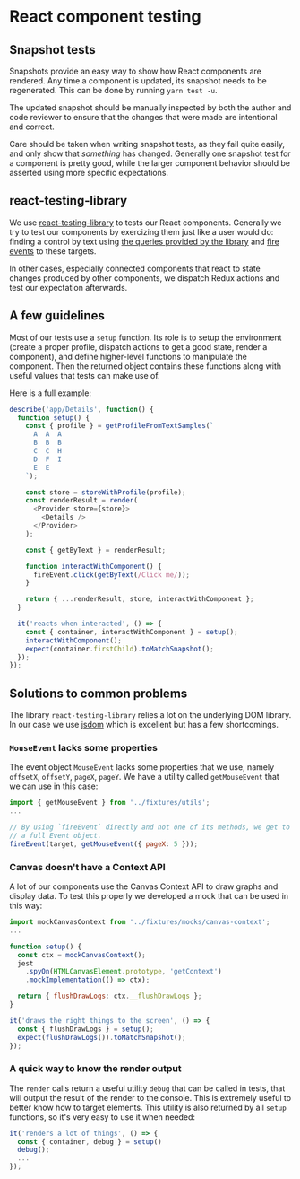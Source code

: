 # React component testing

## Snapshot tests

Snapshots provide an easy way to show how React components are rendered. Any
time a component is updated, its snapshot needs to be regenerated. This can be
done by running `yarn test -u`.

The updated snapshot should be manually inspected by both the author and code
reviewer to ensure that the changes that were made are intentional and correct.

Care should be taken when writing snapshot tests, as they fail quite easily, and
only show that *something* has changed. Generally one snapshot test for a
component is pretty good, while the larger component behavior should be asserted
using more specific expectations.

## react-testing-library

We use [react-testing-library](https://github.com/kentcdodds/react-testing-library)
to tests our React components. Generally we try to test our components by
exercizing them just like a user would do: finding a control by text using [the
queries provided by the library](https://testing-library.com/docs/api-queries)
and [fire events](https://testing-library.com/docs/api-events) to these targets.

In other cases, especially connected components that react to state changes
produced by other components, we dispatch Redux actions and test our
expectation afterwards.

## A few guidelines

Most of our tests use a `setup` function. Its role is to setup the environment
(create a proper profile, dispatch actions to get a good state, render a
component), and define higher-level functions to manipulate the component. Then
the returned object contains these functions along with useful values that tests
can make use of.

Here is a full example:
```js
describe('app/Details', function() {
  function setup() {
    const { profile } = getProfileFromTextSamples(`
      A  A  A
      B  B  B
      C  C  H
      D  F  I
      E  E
    `);

    const store = storeWithProfile(profile);
    const renderResult = render(
      <Provider store={store}>
        <Details />
      </Provider>
    );

    const { getByText } = renderResult;

    function interactWithComponent() {
      fireEvent.click(getByText(/Click me/));
    }

    return { ...renderResult, store, interactWithComponent };
  }

  it('reacts when interacted', () => {
    const { container, interactWithComponent } = setup();
    interactWithComponent();
    expect(container.firstChild).toMatchSnapshot();
  });
});
```

## Solutions to common problems

The library `react-testing-library` relies a lot on the underlying DOM library.
In our case we use [jsdom](https://github.com/jsdom/jsdom) which is excellent
but has a few shortcomings.

### `MouseEvent` lacks some properties
The event object `MouseEvent` lacks some properties that we use, namely `offsetX`,
`offsetY`, `pageX`, `pageY`. We have a utility called `getMouseEvent` that we
can use in this case:
```js
import { getMouseEvent } from '../fixtures/utils';
...

// By using `fireEvent` directly and not one of its methods, we get to pass
// a full Event object.
fireEvent(target, getMouseEvent({ pageX: 5 }));
```

### Canvas doesn't have a Context API
A lot of our components use the Canvas Context API to draw graphs and display
data. To test this properly we developed a mock that can be used in this way:
```js
import mockCanvasContext from '../fixtures/mocks/canvas-context';
...

function setup() {
  const ctx = mockCanvasContext();
  jest
    .spyOn(HTMLCanvasElement.prototype, 'getContext')
    .mockImplementation(() => ctx);

  return { flushDrawLogs: ctx.__flushDrawLogs };
}

it('draws the right things to the screen', () => {
  const { flushDrawLogs } = setup();
  expect(flushDrawLogs()).toMatchSnapshot();
});
```

### A quick way to know the render output

The `render` calls return a useful utility `debug` that can be called in tests,
that will output the result of the render to the console. This is extremely
useful to better know how to target elements. This utility is also returned by
all `setup` functions, so it's very easy to use it when needed:
```js
it('renders a lot of things', () => {
  const { container, debug } = setup()
  debug();
  ...
});
```

